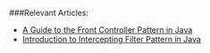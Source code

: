 ###Relevant Articles:
- [A Guide to the Front Controller Pattern in Java](http://www.nklkarthi.com/java-front-controller-pattern)
- [Introduction to Intercepting Filter Pattern in Java](http://www.nklkarthi.com/intercepting-filter-pattern-in-java)
